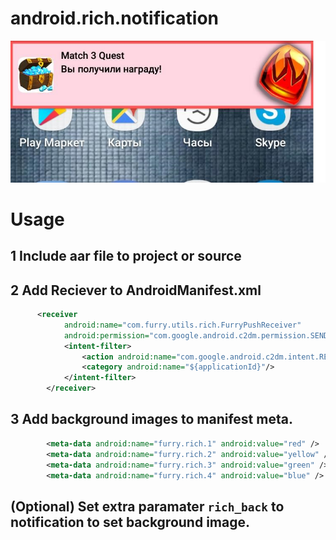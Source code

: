 # android.rich.notification

![Example](/rich_example.png)


# Usage

## 1 Include aar file to project or source 

## 2 Add Reciever to AndroidManifest.xml
```xml
      <receiver
            android:name="com.furry.utils.rich.FurryPushReceiver"
            android:permission="com.google.android.c2dm.permission.SEND">
            <intent-filter>
                <action android:name="com.google.android.c2dm.intent.RECEIVE" />
                <category android:name="${applicationId}"/>
            </intent-filter>
        </receiver>
```

## 3 Add background images to manifest meta.
```xml
        <meta-data android:name="furry.rich.1" android:value="red" />
        <meta-data android:name="furry.rich.2" android:value="yellow" />
        <meta-data android:name="furry.rich.3" android:value="green" />
        <meta-data android:name="furry.rich.4" android:value="blue" />
```


## (Optional) Set extra paramater ``rich_back`` to notification to set background image.
